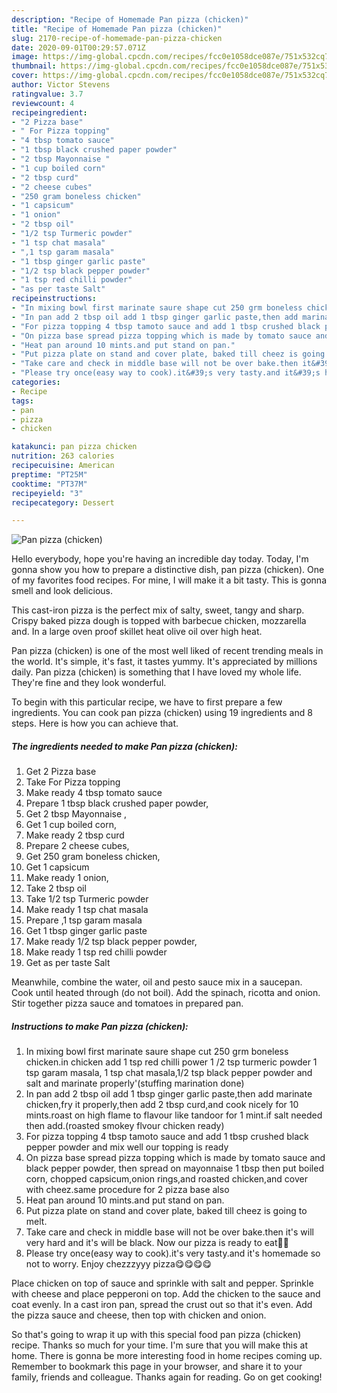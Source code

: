 ```yaml
---
description: "Recipe of Homemade Pan pizza (chicken)"
title: "Recipe of Homemade Pan pizza (chicken)"
slug: 2170-recipe-of-homemade-pan-pizza-chicken
date: 2020-09-01T00:29:57.071Z
image: https://img-global.cpcdn.com/recipes/fcc0e1058dce087e/751x532cq70/pan-pizza-chicken-recipe-main-photo.jpg
thumbnail: https://img-global.cpcdn.com/recipes/fcc0e1058dce087e/751x532cq70/pan-pizza-chicken-recipe-main-photo.jpg
cover: https://img-global.cpcdn.com/recipes/fcc0e1058dce087e/751x532cq70/pan-pizza-chicken-recipe-main-photo.jpg
author: Victor Stevens
ratingvalue: 3.7
reviewcount: 4
recipeingredient:
- "2 Pizza base"
- " For Pizza topping"
- "4 tbsp tomato sauce"
- "1 tbsp black crushed paper powder"
- "2 tbsp Mayonnaise "
- "1 cup boiled corn"
- "2 tbsp curd"
- "2 cheese cubes"
- "250 gram boneless chicken"
- "1 capsicum"
- "1 onion"
- "2 tbsp oil"
- "1/2 tsp Turmeric powder"
- "1 tsp chat masala"
- ",1 tsp garam masala"
- "1 tbsp ginger garlic paste"
- "1/2 tsp black pepper powder"
- "1 tsp red chilli powder"
- "as per taste Salt"
recipeinstructions:
- "In mixing bowl first marinate saure shape cut 250 grm boneless chicken.in chicken add 1 tsp red chilli power 1 /2 tsp turmeric powder 1 tsp garam masala, 1 tsp chat masala,1/2 tsp black pepper powder and salt and marinate properly&#39;(stuffing marination done)"
- "In pan add 2 tbsp oil add 1 tbsp ginger garlic paste,then add marinate chicken,fry it properly,then add 2 tbsp curd,and cook nicely for 10 mints.roast on high flame to flavour like tandoor for 1 mint.if salt needed then add.(roasted smokey flvour chicken ready)"
- "For pizza topping 4 tbsp tamoto sauce and add 1 tbsp crushed black pepper powder and mix well our topping is ready"
- "On pizza base spread pizza topping which is made by tomato sauce and black pepper powder, then spread on mayonnaise 1 tbsp then put boiled corn, chopped capsicum,onion rings,and roasted chicken,and cover with cheez.same procedure for 2 pizza base also"
- "Heat pan around 10 mints.and put stand on pan."
- "Put pizza plate on stand and cover plate, baked till cheez is going to melt."
- "Take care and check in middle base will not be over bake.then it&#39;s will very hard and it&#39;s will be black. Now our pizza is ready to eat👨‍🍳"
- "Please try once(easy way to cook).it&#39;s very tasty.and it&#39;s homemade so not to worry. Enjoy chezzzyyy pizza😋😋😋😋"
categories:
- Recipe
tags:
- pan
- pizza
- chicken

katakunci: pan pizza chicken 
nutrition: 263 calories
recipecuisine: American
preptime: "PT25M"
cooktime: "PT37M"
recipeyield: "3"
recipecategory: Dessert

---
```



![Pan pizza (chicken)](https://img-global.cpcdn.com/recipes/fcc0e1058dce087e/751x532cq70/pan-pizza-chicken-recipe-main-photo.jpg)

Hello everybody, hope you're having an incredible day today. Today, I'm gonna show you how to prepare a distinctive dish, pan pizza (chicken). One of my favorites food recipes. For mine, I will make it a bit tasty. This is gonna smell and look delicious.

This cast-iron pizza is the perfect mix of salty, sweet, tangy and sharp. Crispy baked pizza dough is topped with barbecue chicken, mozzarella and. In a large oven proof skillet heat olive oil over high heat.

Pan pizza (chicken) is one of the most well liked of recent trending meals in the world. It's simple, it's fast, it tastes yummy. It's appreciated by millions daily. Pan pizza (chicken) is something that I have loved my whole life. They're fine and they look wonderful.


To begin with this particular recipe, we have to first prepare a few ingredients. You can cook pan pizza (chicken) using 19 ingredients and 8 steps. Here is how you can achieve that.

<!--inarticleads1-->

##### The ingredients needed to make Pan pizza (chicken):

1. Get 2 Pizza base
1. Take  For Pizza topping
1. Make ready 4 tbsp tomato sauce
1. Prepare 1 tbsp black crushed paper powder,
1. Get 2 tbsp Mayonnaise ,
1. Get 1 cup boiled corn,
1. Make ready 2 tbsp curd
1. Prepare 2 cheese cubes,
1. Get 250 gram boneless chicken,
1. Get 1 capsicum
1. Make ready 1 onion,
1. Take 2 tbsp oil
1. Take 1/2 tsp Turmeric powder
1. Make ready 1 tsp chat masala
1. Prepare ,1 tsp garam masala
1. Get 1 tbsp ginger garlic paste
1. Make ready 1/2 tsp black pepper powder,
1. Make ready 1 tsp red chilli powder
1. Get as per taste Salt


Meanwhile, combine the water, oil and pesto sauce mix in a saucepan. Cook until heated through (do not boil). Add the spinach, ricotta and onion. Stir together pizza sauce and tomatoes in prepared pan. 

<!--inarticleads2-->

##### Instructions to make Pan pizza (chicken):

1. In mixing bowl first marinate saure shape cut 250 grm boneless chicken.in chicken add 1 tsp red chilli power 1 /2 tsp turmeric powder 1 tsp garam masala, 1 tsp chat masala,1/2 tsp black pepper powder and salt and marinate properly&#39;(stuffing marination done)
1. In pan add 2 tbsp oil add 1 tbsp ginger garlic paste,then add marinate chicken,fry it properly,then add 2 tbsp curd,and cook nicely for 10 mints.roast on high flame to flavour like tandoor for 1 mint.if salt needed then add.(roasted smokey flvour chicken ready)
1. For pizza topping 4 tbsp tamoto sauce and add 1 tbsp crushed black pepper powder and mix well our topping is ready
1. On pizza base spread pizza topping which is made by tomato sauce and black pepper powder, then spread on mayonnaise 1 tbsp then put boiled corn, chopped capsicum,onion rings,and roasted chicken,and cover with cheez.same procedure for 2 pizza base also
1. Heat pan around 10 mints.and put stand on pan.
1. Put pizza plate on stand and cover plate, baked till cheez is going to melt.
1. Take care and check in middle base will not be over bake.then it&#39;s will very hard and it&#39;s will be black. Now our pizza is ready to eat👨‍🍳
1. Please try once(easy way to cook).it&#39;s very tasty.and it&#39;s homemade so not to worry. Enjoy chezzzyyy pizza😋😋😋😋


Place chicken on top of sauce and sprinkle with salt and pepper. Sprinkle with cheese and place pepperoni on top. Add the chicken to the sauce and coat evenly. In a cast iron pan, spread the crust out so that it&#39;s even. Add the pizza sauce and cheese, then top with chicken and onion. 

So that's going to wrap it up with this special food pan pizza (chicken) recipe. Thanks so much for your time. I'm sure that you will make this at home. There is gonna be more interesting food in home recipes coming up. Remember to bookmark this page in your browser, and share it to your family, friends and colleague. Thanks again for reading. Go on get cooking!
